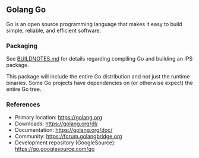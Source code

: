 ## Golang Go

Go is an open source programming language that makes it easy to build simple, reliable, and efficient software.

### Packaging
See [BUILDNOTES.md](Build/BUILDNOTES.md) for details regarding compiling Go and building an IPS package.

This package will include the entire Go distribution and not just the runtime binaries.  Some Go projects have dependencies on (or otherwise expect) the entire Go tree.


### References
- Primary location:  https://golang.org
- Downloads:  https://golang.org/dl/
- Documentation:  https://golang.org/doc/
- Community:  https://forum.golangbridge.org
- Development repository (GoogleSource):  https://go.googlesource.com/go
